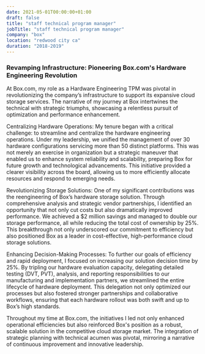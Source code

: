 ```yaml
---
date: 2021-05-01T00:00:00+01:00
draft: false
title: "staff technical program manager"
jobTitle: "staff technical program manager"
company: "box"
location: "redwood city ca"
duration: "2018-2019"
---
```

### Revamping Infrastructure: Pioneering Box.com's Hardware Engineering Revolution

At Box.com, my role as a Hardware Engineering TPM was pivotal in revolutionizing the company’s infrastructure to support its expansive cloud storage services. The narrative of my journey at Box intertwines the technical with strategic triumphs, showcasing a relentless pursuit of optimization and performance enhancement.

Centralizing Hardware Operations:
My tenure began with a critical challenge: to streamline and centralize the hardware engineering operations. Under my leadership, we unified the management of over 30 hardware configurations servicing more than 50 distinct platforms. This was not merely an exercise in organization but a strategic maneuver that enabled us to enhance system reliability and scalability, preparing Box for future growth and technological advancements. This initiative provided a clearer visibility across the board, allowing us to more efficiently allocate resources and respond to emerging needs.

Revolutionizing Storage Solutions:
One of my significant contributions was the reengineering of Box’s hardware storage solution. Through comprehensive analysis and strategic vendor partnerships, I identified an opportunity that not only cut costs but also dramatically improved performance. We achieved a $2 million savings and managed to double our storage performance, all while reducing the total cost of ownership by 25%. This breakthrough not only underscored our commitment to efficiency but also positioned Box as a leader in cost-effective, high-performance cloud storage solutions.

Enhancing Decision-Making Processes:
To further our goals of efficiency and rapid deployment, I focused on increasing our solution decision time by 25%. By tripling our hardware evaluation capacity, delegating detailed testing (DVT, PVT), analysis, and reporting responsibilities to our manufacturing and implementation partners, we streamlined the entire lifecycle of hardware deployment. This delegation not only optimized our processes but also fostered stronger partnerships and collaborative workflows, ensuring that each hardware rollout was both swift and up to Box’s high standards.

Throughout my time at Box.com, the initiatives I led not only enhanced operational efficiencies but also reinforced Box's position as a robust, scalable solution in the competitive cloud storage market. The integration of strategic planning with technical acumen was pivotal, mirroring a narrative of continuous improvement and innovative leadership.